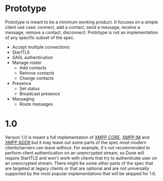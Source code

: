 # Prototype

Prototype is meant to be a minimum working product. It focuses on a simple
client use case: connect, add a contact, send a message, receive a message,
remove a contact, disconnect. Prototype is not an implementation of any specific
subset of the spec.

* Accept multiple connections
* StartTLS
* SASL authentication
* Manage roster
  * Add contacts
  * Remove contacts
  * Change contacts
* Presence
  * Set status
  * Broadcast presence
* Messaging
  * Route messages

# 1.0

Version 1.0 is meant a full implementation of [XMPP CORE][], [XMPP IM][] and
[XMPP ADDR][] but it may leave out some parts of the spec most modern
clients/servers can leave without. For example, it's not recommended to perform
client authentication on an unencrypted stream, so Dune will require StartTLS
and won't work with clients that try to authenticate user on an unencrypted
stream. There might be some other parts of the spec that are targeted at legacy
clients or that are optional and are not universally supported by the most
popular implementations that will
be skipped for 1.0.


[XMPP CORE]: http://xmpp.org/rfcs/rfc6120.html
[XMPP IM]: http://xmpp.org/rfcs/rfc6121.html
[XMPP ADDR]: http://xmpp.org/rfcs/rfc6122.html

